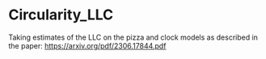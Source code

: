 # Circularity_LLC
Taking estimates of the LLC on the pizza and clock models as described in the paper: https://arxiv.org/pdf/2306.17844.pdf
